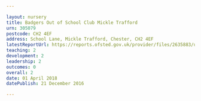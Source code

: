 ```yaml
---

layout: nursery
title: Badgers Out of School Club Mickle Trafford
urn: 305079
postcode: CH2 4EF
address: School Lane, Mickle Trafford, Chester, CH2 4EF
latestReportUrl: https://reports.ofsted.gov.uk/provider/files/2635883/urn/305079.pdf
teaching: 2
development: 2
leadership: 2
outcomes: 0
overall: 2
date: 01 April 2018 
datePublish: 21 December 2016

---
```

